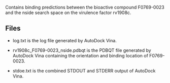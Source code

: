 Contains binding predictions between the bioactive compound F0769-0023 and the nside search space on the virulence factor rv1908c.

## Files

- log.txt is the log file generated by AutoDock Vina.

- rv1908c_F0769-0023_nside.pdbqt is the PDBQT file generated by AutoDock Vina containing the orientation and binding location of F0769-0023.

- stdoe.txt is the combined STDOUT and STDERR output of AutoDock Vina.

